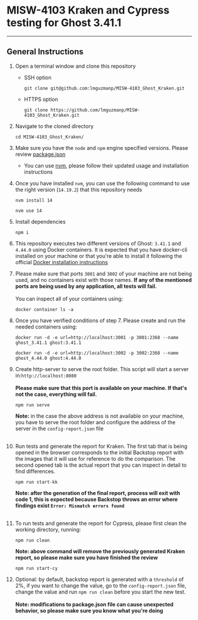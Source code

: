 # MISW-4103 Kraken and Cypress testing for Ghost 3.41.1

---

## General Instructions

1. Open a terminal window and clone this repository

    - SSH option

      ```shell
      git clone git@github.com:lmguzmanp/MISW-4103_Ghost_Kraken.git
      ```

    - HTTPS option
      ```shell
      git clone https://github.com/lmguzmanp/MISW-4103_Ghost_Kraken.git
      ```

2. Navigate to the cloned directory
   ```shell
   cd MISW-4103_Ghost_Kraken/
   ```
3. Make sure you have the `node` and `npm` engine specified versions. Please
   review [package.json](https://github.com/lmguzmanp/MISW-4103_Ghost_Kraken/blob/bc09c72bae2083199ef5148fe9d9fe1d3e95048f/package.json#L18-L21)

    - You can use [nvm](https://github.com/nvm-sh/nvm), please follow their
      updated usage and installation instructions

4. Once you have installed `nvm`, you can use the following command to use the
   right version (`14.19.2`) that this repository needs

   ```shell
   nvm install 14
   ```

   ```shell
   nvm use 14
   ```

5. Install dependencies

   ```shell
   npm i
   ```

6. This repository executes two different versions of Ghost: `3.41.1`
   and `4.44.0` using Docker containers. It is expected that you have docker-cli
   installed on your machine or that you're able to install it following the
   official [Docker installation instructions](https://docs.docker.com/get-docker/)

7. Please make sure that ports `3001` and `3002` of your machine are not
   being used, and no containers exist with those names. **If any of the
   mentioned ports are being used by any application, all tests will fail.**
   <br />
   <br />
   You can inspect all of your containers using:

   ```shell
   docker container ls -a
   ```

8. Once you have verified conditions of step 7. Please create and run the
   needed containers using:

   ```shell
   docker run -d -e url=http://localhost:3001 -p 3001:2368 --name ghost_3.41.1 ghost:3.41.1
   ```

   ```shell
   docker run -d -e url=http://localhost:3002 -p 3002:2368 --name ghost_4.44.0 ghost:4.44.0
   ```

9. Create http-server to serve the root folder. This script will start a
   server in:`http://localhost:8080`
   <br />
   <br />
   **Please make sure that this port is
   available on your machine. If that's not the case, everything will fail.**
     ```shell
     npm run serve
     ```
   **Note:** in the case the above address is not available on your machine, you
   have to serve the root folder and configure the address of the server in
   the `config-report.json` file
   <br />
   <br />
11. Run tests and generate the report for Kraken. The first tab that is
    being opened in the browser corresponds to the initial Backstop report with
    the images that it will use for reference to do the comparison. The second
    opened tab is the actual report that you can inspect in detail to find
    differences.
    ```shell
    npm run start-kk
    ```
    **Note: after the generation of the final report, process will exit with
    code 1, this is expected because Backstop throws an error where findings
    exist `Error: Mismatch errors found`**
    <br />
    <br />
12. To run tests and generate the report for Cypress, please first clean the
    working directory, running:
    ```shell
    npm run clean
    ```

    **Note: above command will remove the previously generated Kraken report,
    so please make sure you have finished the review**

    ```shell
    npm run start-cy
    ```

13. Optional: by default, backstop report is generated with a `threshold` of
    2%, if you want to change the value, go to the `config-report.json` file,
    change the value and run `npm run clean` before you start the new test.
    <br />
    <br />
    **Note: modifications to package.json file can cause unexpected behavior,
    so please make sure you know what you're doing**
